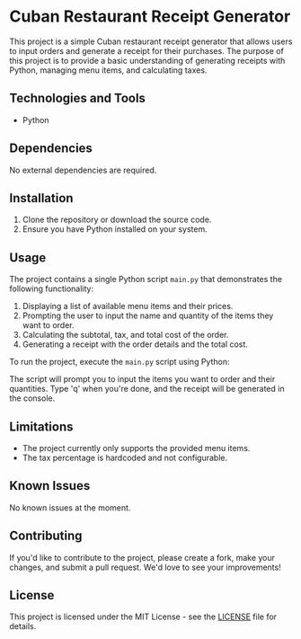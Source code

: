 # Cuban Restaurant Receipt Generator

This project is a simple Cuban restaurant receipt generator that allows users to input orders and generate a receipt for their purchases. The purpose of this project is to provide a basic understanding of generating receipts with Python, managing menu items, and calculating taxes.

## Technologies and Tools

- Python

## Dependencies

No external dependencies are required.

## Installation

1. Clone the repository or download the source code.
2. Ensure you have Python installed on your system.

## Usage

The project contains a single Python script `main.py` that demonstrates the following functionality:

1. Displaying a list of available menu items and their prices.
2. Prompting the user to input the name and quantity of the items they want to order.
3. Calculating the subtotal, tax, and total cost of the order.
4. Generating a receipt with the order details and the total cost.

To run the project, execute the `main.py` script using Python:

The script will prompt you to input the items you want to order and their quantities. Type 'q' when you're done, and the receipt will be generated in the console.

## Limitations

- The project currently only supports the provided menu items.
- The tax percentage is hardcoded and not configurable.

## Known Issues

No known issues at the moment.

## Contributing

If you'd like to contribute to the project, please create a fork, make your changes, and submit a pull request. We'd love to see your improvements!

## License

This project is licensed under the MIT License - see the [LICENSE](LICENSE) file for details.

